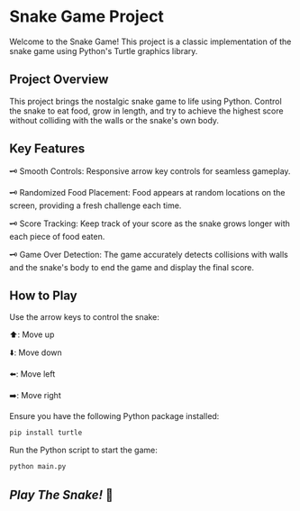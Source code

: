 # Snake Game Project

Welcome to the Snake Game! This project is a classic implementation of the snake game using Python's Turtle graphics library.

## Project Overview

This project brings the nostalgic snake game to life using Python. Control the snake to eat food, grow in length, and try to achieve the highest score without colliding with the walls or the snake's own body.

## Key Features

🗝️ Smooth Controls: Responsive arrow key controls for seamless gameplay.

🗝️ Randomized Food Placement: Food appears at random locations on the screen, providing a fresh challenge each time.

🗝️ Score Tracking: Keep track of your score as the snake grows longer with each piece of food eaten.

🗝️ Game Over Detection: The game accurately detects collisions with walls and the snake's body to end the game and display the final score.


## How to Play

Use the arrow keys to control the snake:

⬆️: Move up

⬇️: Move down

⬅️: Move left

➡️: Move right


Ensure you have the following Python package installed:

```bash
pip install turtle
```

Run the Python script to start the game:
```bash
python main.py
```

## *Play The Snake!* 🐍